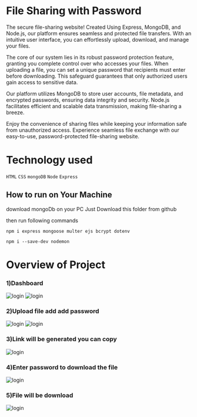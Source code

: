 # File Sharing with Password
The secure file-sharing website! Created Using Express, MongoDB, and Node.js, our platform ensures seamless and protected file transfers. With an intuitive user interface, you can effortlessly upload, download, and manage your files.

The core of our system lies in its robust password protection feature, granting you complete control over who accesses your files. When uploading a file, you can set a unique password that recipients must enter before downloading. This safeguard guarantees that only authorized users gain access to sensitive data.

Our platform utilizes MongoDB to store user accounts, file metadata, and encrypted passwords, ensuring data integrity and security. Node.js facilitates efficient and scalable data transmission, making file-sharing a breeze.

Enjoy the convenience of sharing files while keeping your information safe from unauthorized access. Experience seamless file exchange with our easy-to-use, password-protected file-sharing website.

# Technology used
`HTML`
`CSS`
`mongoDB`
`Node`
`Express`

    
## How to  run on Your Machine

download mongoDb on your PC
Just Download this folder from github

then run following commands 

`npm i express mongoose multer ejs bcrypt dotenv`

`npm i --save-dev nodemon`

# Overview of Project

### 1)Dashboard
![login](https://github.com/jadvamar/Finance-management2/assets/103949217/484f2145-40ac-4ca9-8eb0-780cafb92e61)
![login](https://github.com/jadvamar/Finance-management2/assets/103949217/f3412355-c66f-483d-8067-c509adc5b7d1)


### 2)Upload file add add password 
![login](https://github.com/jadvamar/Finance-management2/assets/103949217/bafdfa67-2044-4f3b-9435-fd3262bb7c7f)
![login](https://github.com/jadvamar/Finance-management2/assets/103949217/557a5ca2-f1eb-4fdb-9872-cd3bca65fefe)

### 3)Link will be generated you can copy
![login](hhttps://github.com/jadvamar/Finance-management2/assets/103949217/de34e27a-84d3-498a-a6ba-eebdff6dd9ab)

### 4)Enter password to download the file
![login](https://github.com/jadvamar/Finance-management2/assets/103949217/814923df-7485-4b35-a9b6-61e0f188b970)

### 5)File will be download

![login](https://github.com/jadvamar/Finance-management2/assets/103949217/e92911da-ccde-407b-98a3-53ed59b17aa7)

